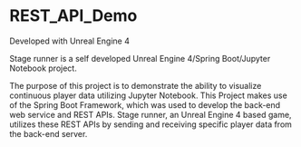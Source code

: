 # REST_API_Demo

Developed with Unreal Engine 4

Stage runner is a self developed Unreal Engine 4/Spring Boot/Jupyter Notebook project. 

The purpose of this project is to demonstrate the ability to visualize continuous player data utilizing Jupyter Notebook. This Project makes use of the Spring Boot Framework, which was used to develop the back-end web service and REST APIs. Stage runner, an Unreal Engine 4 based game, utilizes these REST APIs by sending and receiving specific player data from the back-end server.
